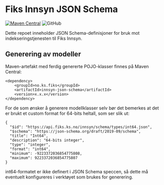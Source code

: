 # Fiks Innsyn JSON Schema
[![Maven Central](https://img.shields.io/maven-central/v/no.ks.fiks/innsyn-json-schema)](https://search.maven.org/artifact/no.ks.fiks/innsyn-json-schema)
![GitHub](https://img.shields.io/github/license/ks-no/fiks-innsyn-json-schema)

Dette repoet inneholder JSON Schema-definisjoner for bruk mot indekseringstjenesten til Fiks Innsyn.

## Generering av modeller

Maven-artefakt med ferdig genererte POJO-klasser finnes på Maven Central:
```
<dependency>
    <groupId>no.ks.fiks</groupId>
    <artifactId>innsyn-json-schema</artifactId>
    <version>x.x.x</version>
</dependency>
```

For de som ønsker å generere modellklasser selv bør det bemerkes at det er brukt et custom format for 64-bits heltall, som ser slik ut: 
```
{
  "$id": "https://api.fiks.ks.no/innsyn/schema/types/int64.json",
  "$schema": "https://json-schema.org/draft/2019-09/schema",
  "title": "Int64",
  "description": "64-bits integer",
  "type": "integer",
  "format": "int64",
  "minimum": -9223372036854775808,
  "maximum": 9223372036854775807
}
```
int64-formatet er ikke definert i JSON Schema speccen, så dette må eventuelt konfigureres i verktøyet som brukes for generering.

